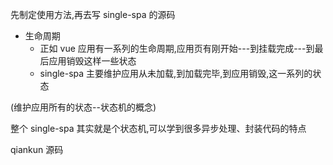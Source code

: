先制定使用方法,再去写 single-spa 的源码

- 生命周期
  - 正如 vue 应用有一系列的生命周期,应用页有刚开始---到挂载完成---到最后应用销毁这样一些状态
  - single-spa 主要维护应用从未加载,到加载完毕,到应用销毁,这一系列的状态

(维护应用所有的状态--状态机的概念)

整个 single-spa 其实就是个状态机,可以学到很多异步处理、封装代码的特点

qiankun 源码
